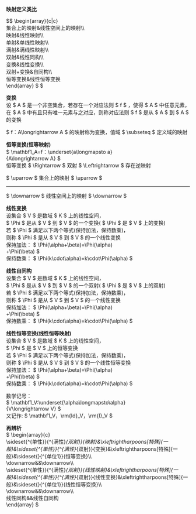 **映射定义类比**  
  
 $$ \begin{array}{c|c}  
集合上的映射&线性空间上的映射\\\  
映射&线性映射\\\  
单射&单线性映射\\\  
满射&满线性映射\\\  
双射&线性同构\\\  
变换&线性变换\\\  
双射+变换&自同构\\\  
恒等变换&线性恒等变换  
\end{array} $ $  
  
**变换**  
设 $ A $ 是一个非空集合，若存在一个对应法则 $ f $ ，使得 $ A $ 中任意元素，在 $ A $ 中有且只有唯一元素与之对应，则称对应法则 $ f $ 是从 $ A $ 到 $ A $ 的变换  
  
 $ f：A\longrightarrow A $ 的映射称为变换，值域 $ \subseteq $ 定义域的映射  
  
**恒等变换(恒等映射)**  
 $ \mathbf1_A=f：\underset{a\longmapsto a}  
{A\longrightarrow A} $  
恒等变换 $ \Rightarrow $ 双射 $ \Leftrightarrow $ 存在逆映射  
  
 $ \uparrow $ 集合上的映射 $ \uparrow $  
  
---  
  
 $ \downarrow $ 线性空间上的映射 $ \downarrow $  
  
**线性变换**  
设集合 $ V $ 是数域 $ K $ 上的线性空间，  
 $ \Phi $ 是从 $ V $ 到 $ V $ 的一个变换( $ \Phi $ 是 $ V $ 上的变换)  
若 $ \Phi $ 满足以下两个等式(保持加法，保持数乘)，  
则称 $ \Phi $ 是从 $ V $ 到 $ V $ 的一个线性变换  
保持加法： $ \Phi(\alpha+\beta)=\Phi(\alpha)  
+\Phi(\beta) $  
保持数乘： $ \Phi(k\cdot\alpha)=k\cdot\Phi(\alpha) $  
  
**线性自同构**  
设集合 $ V $ 是数域 $ K $ 上的线性空间，  
 $ \Phi $ 是从 $ V $ 到 $ V $ 的一个双射( $ \Phi $ 是 $ V $ 上的双射)  
若 $ \Phi $ 满足以下两个等式(保持加法，保持数乘)，  
则称 $ \Phi $ 是从 $ V $ 到 $ V $ 的一个线性变换  
保持加法： $ \Phi(\alpha+\beta)=\Phi(\alpha)  
+\Phi(\beta) $  
保持数乘： $ \Phi(k\cdot\alpha)=k\cdot\Phi(\alpha) $  
  
**线性恒等变换(线性恒等映射)**  
设集合 $ V $ 是数域 $ K $ 上的线性空间，  
 $ \Phi $ 是 $ V $ 上的恒等变换  
若 $ \Phi $ 满足以下两个等式(保持加法，保持数乘)，  
则称 $ \Phi $ 是从 $ V $ 到 $ V $ 的一个线性恒等变换  
保持加法： $ \Phi(\alpha+\beta)=\Phi(\alpha)  
+\Phi(\beta) $  
保持数乘： $ \Phi(k\cdot\alpha)=k\cdot\Phi(\alpha) $  
  
数学记号：  
 $ \mathbf1_V:\underset{\alpha\longmapsto\alpha}  
{V\longrightarrow V} $  
又记作:  $ \mathbf1_V，\rm{Id}_V，\rm{I}_V $  
  
**再辨析**  
 $ \begin{array}{c}  
\sideset{^{单性}}{^{满性}_{双射}}{映射}&\xleftrightharpoons[特殊]{一般}&\sideset{^{单性}}{^{满性}_{双射}}{变换}&\xleftrightharpoons[特殊]{一般}&\sideset{}{^{单位1}}{恒等变换}\\\  
\downarrow&&\downarrow\\\  
\sideset{^{单性}}{^{满性}_{双射}}{线性映射}&\xleftrightharpoons[特殊]{一般}&\sideset{^{单性}}{^{满性}_{双射}}{线性变换}&\xleftrightharpoons[特殊]{一般}&\sideset{}{^{单位1}}{线性恒等变换}\\\  
\downarrow&&\downarrow\\\  
线性同构&&线性自同构  
\end{array} $  
